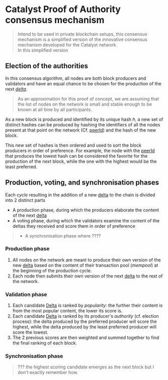 # Catalyst Proof of Authority consensus mechanism

> Intend to be used in private blockchain setups, this consensus mechanism is a simplified version of the innovative consensus mechanism developed for the Catalyst network.  
> In this simplified version 

## Election of the authorities 

In this consensus algorithm, all nodes are both block producers and validators and have an equal chance to be chosen for the production of the next [_delta_](https://github.com/catalyst-network/protocol-blueprint/blob/master/Deltas.md). 
> As an approximation for this proof of concept, we are assuming that the list of nodes on the network is small and 
stable enough to be known at all time by all participants.

As a new block is produced and identified by its unique hash _h_, a new set of distinct hashes can be produced by hashing the
identifiers of all the nodes present at that point on the network 
(Cf. [peerId](https://github.com/catalyst-network/protocol-blueprint/blob/master/PeerProtocol.md#peer-identifier))
and the hash of the new block.

This new set of hashes is then ordered and used to sort the block producers in order of preference. For example, the node
with the [peerId](https://github.com/catalyst-network/protocol-blueprint/blob/master/PeerProtocol.md#peer-identifier) that
produces the lowest hash can be considered the favorite for the production of the next block, while the one with the highest
would be the least preferred.

## Production, voting, and synchronisation phases

Each _cycle_ resulting in the addition of a new [delta](https://github.com/catalyst-network/protocol-blueprint/blob/master/Deltas.md)
to the chain is divided into 2 distinct parts
- A production phase, during which the producers elaborate the content of the next [delta](https://github.com/catalyst-network/protocol-blueprint/blob/master/Deltas.md)
- A voting phase, during which the validators examine the content of the deltas they received and score them in order of preference
> - A synchronisation phase where ????

### Production phase

1. All nodes on the network are meant to produce their own version of the new 
[delta](https://github.com/catalyst-network/protocol-blueprint/blob/master/Deltas.md)
based on the content of their transaction pool (_mempool_) at the beginning of the production cycle.
2. Each node then submits their own version of the next 
[delta](https://github.com/catalyst-network/protocol-blueprint/blob/master/Deltas.md) to the rest of 
the network.

### Validation phase

1. Each candidate [Delta](https://github.com/catalyst-network/protocol-blueprint/blob/master/Deltas.md) is ranked by _popularity_:
the further their content is from the most popular content, the lower its score is.
2. Each candidate [Delta](https://github.com/catalyst-network/protocol-blueprint/blob/master/Deltas.md) is ranked by its producer's _authority_ (cf. election process):
the delta produced by the preferred producer will score the highest, while the delta produced by the least preferred producer will score the lowest.
3. The 2 previous scores are then weighted and summed together to find the final ranking of each block.

### Synchronisation phase

> ??? the highest scoring candidate emerges as the next block but I don't exactly remember how.